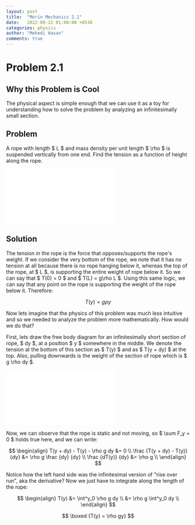 ```yaml
---
layout: post
title:  "Morin Mechanics 2.1"
date:   2022-09-22 01:00:00 +0530
categories: physics
author: "Mehedi Hasan"
comments: true
---
```


# Problem 2.1

## Why this Problem is Cool

The physical aspect is simple enough that we can use it as a toy for understanding how to solve the problem by analyzing an infinitesimally small section.

## Problem

A rope with length $ L $ and mass density per unit length $ \rho $ is suspended vertically from one end. Find the tension as a function of height along the rope.

<embed src="{{ site.url }}{{ site.baseurl }}/assets/svg/Mechanics-Morin-2.1-a.svg" type="image/svg+xml"/>

## Solution

The tension in the rope is the force that opposes/supports the rope's weight. If we consider the very bottom of the rope, we note that it has no tension at all because there is no rope hanging below it, whereas the top of the rope, at $ L $, is supporting the entire weight of rope below it. So we can say that $ T(0) = 0 $ and $ T(L) = g\rho L $. Using this same logic, we can say that any point on the rope is supporting the weight of the rope below it. Therefore:

$$ T(y) = g\rho y $$

Now lets imagine that the physics of this problem was much less intuitive and so we needed to analyze the problem more mathematically. How would we do that?

First, lets draw the free body diagram for an infinitesimally short section of rope, $ dy $, at a position $ y $ somewhere in the middle. We denote the tension at the bottom of this section as $ T(y) $ and as $ T(y + dy) $ at the top. Also, pulling downwards is the weight of the section of rope which is $ g \rho dy $.

<div style="text-align:left;">
<embed src="{{ site.url }}{{ site.baseurl }}/assets/svg/Mechanics-Morin-2.1-b.svg" type="image/svg+xml"/>
</div>

Now, we can observe that the rope is static and not moving, so $ \sum F_y = 0 $ holds true here, and we can write:

$$ \begin{align}
T(y + dy) - T(y) - \rho g dy &= 0 \\
\frac {T(y + dy) - T(y)} {dy} &= \rho g \frac {dy} {dy} \\
\frac {dT(y)} {dy} &= \rho g \\
\end{align} $$

Notice how the left hand side was the infinitesimal version of "rise over run", aka the derivative? Now we just have to integrate along the length of the rope:

$$ \begin{align}
T(y) &= \int^y_0 \rho g dy \\
     &= \rho g \int^y_0 dy \\
\end{align} $$

$$ \boxed {T(y) = \rho gy} $$
